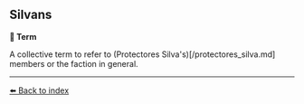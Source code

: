 ## Silvans

**📑 Term**

A collective term to refer to (Protectores Silva's)[/protectores_silva.md] members or the faction in general.


----------
[⬅️ Back to index](/index.md#3480_s)